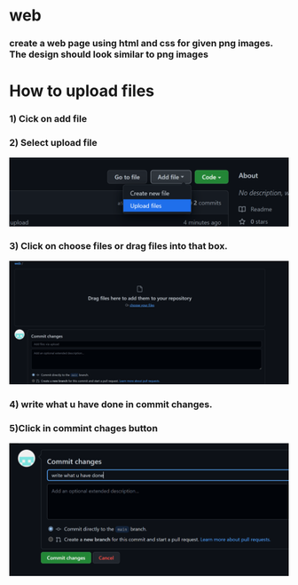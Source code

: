 # web

### create a web page using html and css for given png images. The design should look similar to png images


# How to upload files
### 1) Cick on add file 

### 2) Select upload file
![1](./read/1.png)

### 3) Click on choose files or drag files into that box.
![2](./read/2.png)

### 4) write what u have done in commit changes.

### 5)Click in commint chages button
![3](./read/3.png)

